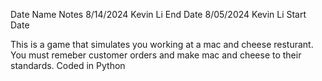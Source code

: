 Date      Name     Notes
8/14/2024 Kevin Li End Date
8/05/2024 Kevin Li Start Date

This is a game that simulates you working at a mac and cheese resturant.
You must remeber customer orders and make mac and cheese to their standards.
Coded in Python
